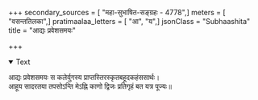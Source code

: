 +++
secondary_sources = [ "महा-सुभाषित-सङ्ग्रहः - 4778",]
meters = [ "वसन्ततिलका",]
pratimaalaa_letters = [ "आ", "य",]
jsonClass = "Subhaashita"
title = "आद्यः प्रवेशसमयः"

+++

<details open><summary>Text</summary>

आद्यः प्रवेशसमयः स कलेर्युगस्य प्राप्तस्तिरस्कृतबहूदकहंससार्थः।  
आहूय सादरतया तपसोऽन्ति मेऽह्नि काणो द्विजः प्रतिगृहं बत यत्र पूज्यः॥
</details>

